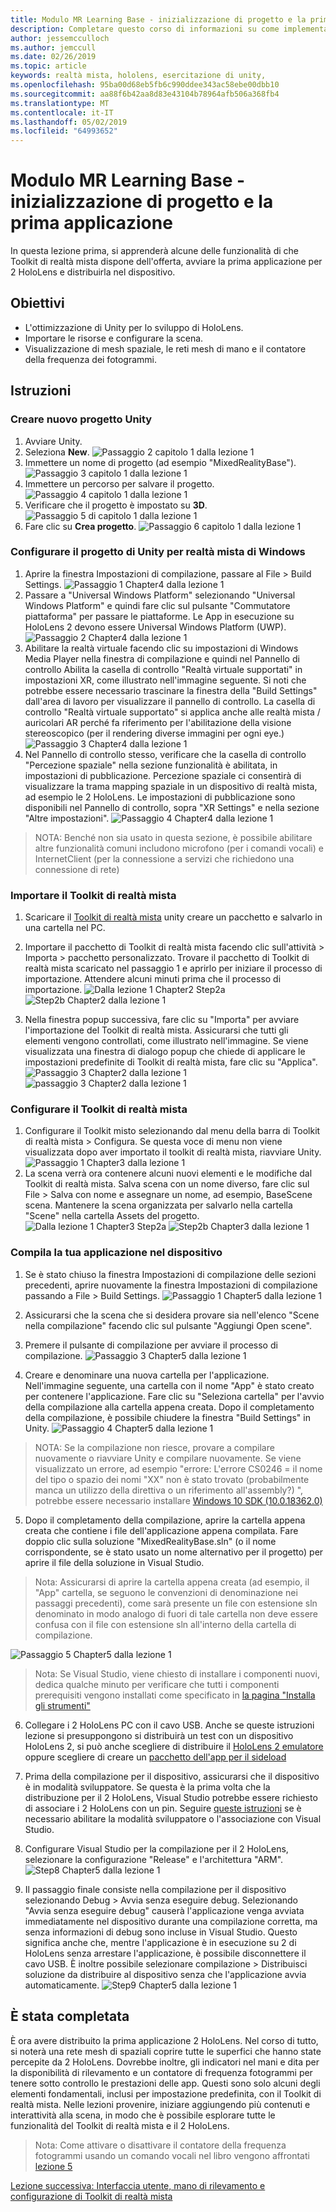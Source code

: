 ```yaml
---
title: Modulo MR Learning Base - inizializzazione di progetto e la prima applicazione
description: Completare questo corso di informazioni su come implementare il riconoscimento di volti di Azure all'interno di un'applicazione di realtà mista.
author: jessemcculloch
ms.author: jemccull
ms.date: 02/26/2019
ms.topic: article
keywords: realtà mista, hololens, esercitazione di unity,
ms.openlocfilehash: 95ba00d68eb5fb6c990ddee343ac58ebe00dbb10
ms.sourcegitcommit: aa88f6b42aa8d83e43104b78964afb506a368fb4
ms.translationtype: MT
ms.contentlocale: it-IT
ms.lasthandoff: 05/02/2019
ms.locfileid: "64993652"
---
```

# <a name="mr-learning-base-module---project-initialization-and-first-application"></a>Modulo MR Learning Base - inizializzazione di progetto e la prima applicazione

In questa lezione prima, si apprenderà alcune delle funzionalità di che Toolkit di realtà mista dispone dell'offerta, avviare la prima applicazione per 2 HoloLens e distribuirla nel dispositivo.

## <a name="objectives"></a>Obiettivi

* L'ottimizzazione di Unity per lo sviluppo di HoloLens.
* Importare le risorse e configurare la scena.
* Visualizzazione di mesh spaziale, le reti mesh di mano e il contatore della frequenza dei fotogrammi.

## <a name="instructions"></a>Istruzioni

### <a name="create-new-unity-project"></a>Creare nuovo progetto Unity

1. Avviare Unity.
2. Seleziona **New**.
![Passaggio 2 capitolo 1 dalla lezione 1](images/Lesson1Chapter1Step2.JPG)
3. Immettere un nome di progetto (ad esempio "MixedRealityBase").
![Passaggio 3 capitolo 1 dalla lezione 1](images/Lesson1Chapter1Step3.JPG)
4. Immettere un percorso per salvare il progetto.
![Passaggio 4 capitolo 1 dalla lezione 1](images/Lesson1Chapter1Step4.JPG)
5. Verificare che il progetto è impostato su **3D**.
![Passaggio 5 di capitolo 1 dalla lezione 1](images/Lesson1Chapter1Step5.JPG)
6. Fare clic su **Crea progetto**.
![Passaggio 6 capitolo 1 dalla lezione 1](images/Lesson1Chapter1Step6.JPG)

### <a name="configure-the-unity-project-for-windows-mixed-reality"></a>Configurare il progetto di Unity per realtà mista di Windows

1. Aprire la finestra Impostazioni di compilazione, passare al File > Build Settings.
![Passaggio 1 Chapter4 dalla lezione 1](images/Lesson1Chapter4Step1.JPG)
2. Passare a "Universal Windows Platform" selezionando "Universal Windows Platform" e quindi fare clic sul pulsante "Commutatore piattaforma" per passare le piattaforme. Le App in esecuzione su HoloLens 2 devono essere Universal Windows Platform (UWP).
![Passaggio 2 Chapter4 dalla lezione 1](images/Lesson1Chapter4Step2.JPG)
3. Abilitare la realtà virtuale facendo clic su impostazioni di Windows Media Player nella finestra di compilazione e quindi nel Pannello di controllo Abilita la casella di controllo "Realtà virtuale supportati" in impostazioni XR, come illustrato nell'immagine seguente. Si noti che potrebbe essere necessario trascinare la finestra della "Build Settings" dall'area di lavoro per visualizzare il pannello di controllo. La casella di controllo "Realtà virtuale supportato" si applica anche alle realtà mista / auricolari AR perché fa riferimento per l'abilitazione della visione stereoscopico (per il rendering diverse immagini per ogni eye.) ![Passaggio 3 Chapter4 dalla lezione 1](images/Lesson1Chapter4Step3.JPG)
4. Nel Pannello di controllo stesso, verificare che la casella di controllo "Percezione spaziale" nella sezione funzionalità è abilitata, in impostazioni di pubblicazione. Percezione spaziale ci consentirà di visualizzare la trama mapping spaziale in un dispositivo di realtà mista, ad esempio le 2 HoloLens. Le impostazioni di pubblicazione sono disponibili nel Pannello di controllo, sopra "XR Settings" e nella sezione "Altre impostazioni".
![Passaggio 4 Chapter4 dalla lezione 1](images/Lesson1Chapter4Step4.JPG)

> NOTA: Benché non sia usato in questa sezione, è possibile abilitare altre funzionalità comuni includono microfono (per i comandi vocali) e InternetClient (per la connessione a servizi che richiedono una connessione di rete)

### <a name="import-the-mixed-reality-toolkit"></a>Importare il Toolkit di realtà mista

1. Scaricare il [Toolkit di realtà mista](https://github.com/Microsoft/MixedRealityToolkit-Unity/releases/download/v2.0.0-RC1/Microsoft.MixedReality.Toolkit.Unity.Foundation-v2.0.0-RC1.unitypackage) unity creare un pacchetto e salvarlo in una cartella nel PC.

2. Importare il pacchetto di Toolkit di realtà mista facendo clic sull'attività > Importa > pacchetto personalizzato. Trovare il pacchetto di Toolkit di realtà mista scaricato nel passaggio 1 e aprirlo per iniziare il processo di importazione. Attendere alcuni minuti prima che il processo di importazione.
    ![Dalla lezione 1 Chapter2 Step2a](images/Lesson1Chapter2Step2a.JPG) ![Step2b Chapter2 dalla lezione 1](images/Lesson1Chapter2Step2b.JPG)

3. Nella finestra popup successiva, fare clic su "Importa" per avviare l'importazione del Toolkit di realtà mista. Assicurarsi che tutti gli elementi vengono controllati, come illustrato nell'immagine. Se viene visualizzata una finestra di dialogo popup che chiede di applicare le impostazioni predefinite di Toolkit di realtà mista, fare clic su "Applica".
    ![Passaggio 3 Chapter2 dalla lezione 1](images/Lesson1Chapter2Step3.JPG) ![passaggio 3 Chapter2 dalla lezione 1](images/Lesson1Chapter2Step3b.JPG)

### <a name="configure-the-mixed-reality-toolkit"></a>Configurare il Toolkit di realtà mista

1. Configurare il Toolkit misto selezionando dal menu della barra di Toolkit di realtà mista > Configura. Se questa voce di menu non viene visualizzata dopo aver importato il toolkit di realtà mista, riavviare Unity.
![Passaggio 1 Chapter3 dalla lezione 1](images/Lesson1Chapter3Step1.JPG)
2. La scena verrà ora contenere alcuni nuovi elementi e le modifiche dal Toolkit di realtà mista. Salva scena con un nome diverso, fare clic sul File > Salva con nome e assegnare un nome, ad esempio, BaseScene scena. Mantenere la scena organizzata per salvarlo nella cartella "Scene" nella cartella Assets del progetto.
![Dalla lezione 1 Chapter3 Step2a](images/Lesson1Chapter3Step2a.JPG)
![Step2b Chapter3 dalla lezione 1](images/Lesson1Chapter3Step2b.JPG)

### <a name="build-your-application-to-your-device"></a>Compila la tua applicazione nel dispositivo

1. Se è stato chiuso la finestra Impostazioni di compilazione delle sezioni precedenti, aprire nuovamente la finestra Impostazioni di compilazione passando a File > Build Settings.
    ![Passaggio 1 Chapter5 dalla lezione 1](images/Lesson1Chapter5Step1.JPG)

2. Assicurarsi che la scena che si desidera provare sia nell'elenco "Scene nella compilazione" facendo clic sul pulsante "Aggiungi Open scene".

3. Premere il pulsante di compilazione per avviare il processo di compilazione.
    ![Passaggio 3 Chapter5 dalla lezione 1](images/Lesson1Chapter5Step3.JPG)

4. Creare e denominare una nuova cartella per l'applicazione. Nell'immagine seguente, una cartella con il nome "App" è stato creato per contenere l'applicazione. Fare clic su "Seleziona cartella" per l'avvio della compilazione alla cartella appena creata. Dopo il completamento della compilazione, è possibile chiudere la finestra "Build Settings" in Unity. 
    ![Passaggio 4 Chapter5 dalla lezione 1](images/Lesson1Chapter5Step4.JPG)

  > NOTA: Se la compilazione non riesce, provare a compilare nuovamente o riavviare Unity e compilare nuovamente. Se viene visualizzato un errore, ad esempio "errore: L'errore CS0246 = il nome del tipo o spazio dei nomi "XX" non è stato trovato (probabilmente manca un utilizzo della direttiva o un riferimento all'assembly?) ", potrebbe essere necessario installare [Windows 10 SDK (10.0.18362.0)](<https://developer.microsoft.com/en-us/windows/downloads/windows-10-sdk>)
  >

5. Dopo il completamento della compilazione, aprire la cartella appena creata che contiene i file dell'applicazione appena compilata. Fare doppio clic sulla soluzione "MixedRealityBase.sln" (o il nome corrispondente, se è stato usato un nome alternativo per il progetto) per aprire il file della soluzione in Visual Studio.

  > Nota: Assicurarsi di aprire la cartella appena creata (ad esempio, il "App" cartella, se seguono le convenzioni di denominazione nei passaggi precedenti), come sarà presente un file con estensione sln denominato in modo analogo di fuori di tale cartella non deve essere confusa con il file con estensione sln all'interno della cartella di compilazione. 

![Passaggio 5 Chapter5 dalla lezione 1](images/Lesson1Chapter5Step5.JPG)

  > Nota: Se Visual Studio, viene chiesto di installare i componenti nuovi, dedica qualche minuto per verificare che tutti i componenti prerequisiti vengono installati come specificato in [la pagina "Installa gli strumenti"](install-the-tools.md)

6. Collegare i 2 HoloLens PC con il cavo USB. Anche se queste istruzioni lezione si presuppongono si distribuirà un test con un dispositivo HoloLens 2, si può anche scegliere di distribuire il [HoloLens 2 emulatore](using-the-hololens-emulator.md) oppure scegliere di creare un [pacchetto dell'app per il sideload](<https://docs.microsoft.com/en-us/windows/uwp/packaging/packaging-uwp-apps>)

7. Prima della compilazione per il dispositivo, assicurarsi che il dispositivo è in modalità sviluppatore. Se questa è la prima volta che la distribuzione per il 2 HoloLens, Visual Studio potrebbe essere richiesto di associare i 2 HoloLens con un pin. Seguire [queste istruzioni](https://docs.microsoft.com/en-us/windows/mixed-reality/using-visual-studio) se è necessario abilitare la modalità sviluppatore o l'associazione con Visual Studio.

8. Configurare Visual Studio per la compilazione per il 2 HoloLens, selezionare la configurazione "Release" e l'architettura "ARM".
    ![Step8 Chapter5 dalla lezione 1](images/Lesson1Chapter5Step8.JPG)

9. Il passaggio finale consiste nella compilazione per il dispositivo selezionando Debug > Avvia senza eseguire debug. Selezionando "Avvia senza eseguire debug" causerà l'applicazione venga avviata immediatamente nel dispositivo durante una compilazione corretta, ma senza informazioni di debug sono incluse in Visual Studio. Questo significa anche che, mentre l'applicazione è in esecuzione su 2 di HoloLens senza arrestare l'applicazione, è possibile disconnettere il cavo USB. È inoltre possibile selezionare compilazione > Distribuisci soluzione da distribuire al dispositivo senza che l'applicazione avvia automaticamente.
    ![Step9 Chapter5 dalla lezione 1](images/Lesson1Chapter5Step9.JPG)

## <a name="congratulations"></a>È stata completata

È ora avere distribuito la prima applicazione 2 HoloLens. Nel corso di tutto, si noterà una rete mesh di spaziali coprire tutte le superfici che hanno state percepite da 2 HoloLens. Dovrebbe inoltre, gli indicatori nel mani e dita per la disponibilità di rilevamento e un contatore di frequenza fotogrammi per tenere sotto controllo le prestazioni delle app. Questi sono solo alcuni degli elementi fondamentali, inclusi per impostazione predefinita, con il Toolkit di realtà mista. Nelle lezioni provenire, iniziare aggiungendo più contenuti e interattività alla scena, in modo che è possibile esplorare tutte le funzionalità del Toolkit di realtà mista e il 2 HoloLens.

>Nota: Come attivare o disattivare il contatore della frequenza fotogrammi usando un comando vocali nel libro vengono affrontati [lezione 5](mrlearning-base-ch5.md)

[Lezione successiva: Interfaccia utente, mano di rilevamento e configurazione di Toolkit di realtà mista](mrlearning-base-ch2.md)
